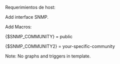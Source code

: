 Requerimientos de host:

Add interface SNMP.

Add Macros:

{$SNMP_COMMUNITY} = public

{$SNMP_COMMUNITY2} = your-specific-community

Note: No graphs and triggers in template.
